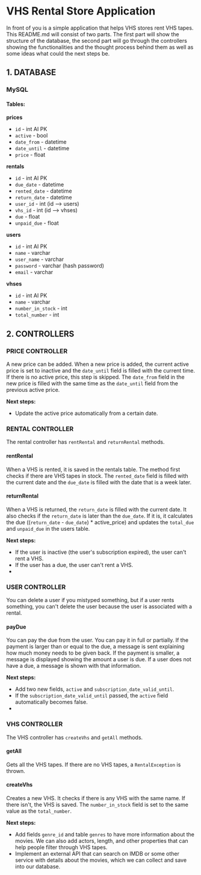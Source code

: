 # VHS Rental Store Application

In front of you is a simple application that helps VHS stores rent VHS tapes. This README.md will consist of two parts. The first part will show the structure of the database, the second part will go through the controllers showing the functionalities and the thought process behind them as well as some ideas what could the next steps be.

## 1. DATABASE

### MySQL

#### Tables:

**prices**
- `id` - int AI PK
- `active` - bool
- `date_from` - datetime
- `date_until` - datetime
- `price` - float

**rentals**
- `id` - int AI PK
- `due_date` - datetime
- `rented_date` - datetime
- `return_date` - datetime
- `user_id` - int (id --> users)
- `vhs_id` - int (id --> vhses)
- `due` - float
- `unpaid_due` - float

**users**
- `id` - int AI PK
- `name` - varchar
- `user_name` - varchar
- `password` - varchar (hash password)
- `email` - varchar

**vhses**
- `id` - int AI PK
- `name` - varchar
- `number_in_stock` - int
- `total_number` - int

## 2. CONTROLLERS

### PRICE CONTROLLER

A new price can be added. When a new price is added, the current active price is set to inactive and the `date_until` field is filled with the current time. If there is no active price, this step is skipped. The `date_from` field in the new price is filled with the same time as the `date_until` field from the previous active price.

**Next steps:**
- Update the active price automatically from a certain date.

### RENTAL CONTROLLER

The rental controller has `rentRental` and `returnRental` methods.

#### rentRental

When a VHS is rented, it is saved in the rentals table. The method first checks if there are VHS tapes in stock. The `rented_date` field is filled with the current date and the `due_date` is filled with the date that is a week later.

#### returnRental

When a VHS is returned, the `return_date` is filled with the current date. It also checks if the `return_date` is later than the `due_date`. If it is, it calculates the due ((`return_date` - `due_date`) * active_price) and updates the `total_due` and `unpaid_due` in the users table.

**Next steps:**
- If the user is inactive (the user's subscription expired), the user can't rent a VHS.
- If the user has a due, the user can't rent a VHS.
- 
### USER CONTROLLER

You can delete a user if you mistyped something, but if a user rents something, you can't delete the user because the user is associated with a rental.

#### payDue

You can pay the due from the user. You can pay it in full or partially. If the payment is larger than or equal to the due, a message is sent explaining how much money needs to be given back. If the payment is smaller, a message is displayed showing the amount a user is due. If a user does not have a due, a message is shown with that information.

**Next steps:**
- Add two new fields, `active` and `subscription_date_valid_until`.
- If the `subscription_date_valid_until` passed, the `active` field automatically becomes false.
- 
### VHS CONTROLLER

The VHS controller has `createVhs` and `getAll` methods.

#### getAll

Gets all the VHS tapes. If there are no VHS tapes, a `RentalException` is thrown.

#### createVhs

Creates a new VHS. It checks if there is any VHS with the same name. If there isn't, the VHS is saved. The `number_in_stock` field is set to the same value as the `total_number`.

**Next steps:**
- Add fields `genre_id` and table `genres` to have more information about the movies. We can also add actors, length, and other properties that can help people filter through VHS tapes.
- Implement an external API that can search on IMDB or some other service with details about the movies, which we can collect and save into our database.